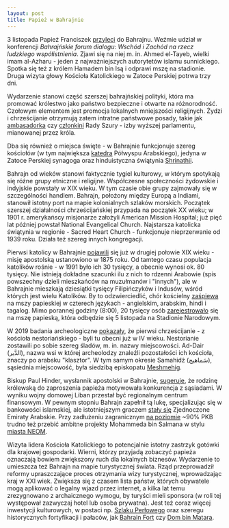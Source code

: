 ```yaml
---
layout: post
title: Papież w Bahrajnie
---
```


3 listopada Papież Franciszek [przyleci](https://www.facebook.com/arabizmy/posts/pfbid0HLDkxGbeWqKYdsA4sprDYHHLpHsECMi4RXAC7qNvF8Sy3EqRZrpXdPj4YaQvGLqPl) do Bahrajnu. Weźmie udział w konferencji *Bahrajńskie forum dialogu: Wschód i Zachód na rzecz ludzkiego współistnienia*. Zjawi się na niej m. in. Ahmed el-Tayeb, wielki imam al-Azharu - jeden z najważniejszych autorytetów islamu sunnickiego. Spotka się też z królem Hamadem bin Isą i odprawi mszę na stadionie. Druga wizyta głowy Kościoła Katolickiego w Zatoce Perskiej potrwa trzy dni.

Wydarzenie stanowi część szerszej bahrajńskiej polityki, która ma promować królestwo jako państwo bezpieczne i otwarte na różnorodność. Czołowym elementem jest promocja lokalnych mniejszości religijnych. Żydzi i chrześcijanie otrzymują zatem intratne państwowe posady, takie jak [ambasadorka](https://abumarkey.github.io/arabizmy/zydzi-bahrajn-zatoka-perska/) czy [członkini](https://www.thenationalnews.com/gulf-news/bahrain/2022/10/31/dream-come-true-arab-catholics-in-bahrain-speak-of-popes-visit/) Rady Szury - izby wyższej parlamentu, mianowanej przez króla. 

Dba się również o miejsca święte - w Bahrajnie funkcjonuje szereg kościołów (w tym największa [katedra](https://bahraincathedral.com/) Półwyspu Arabskiego), jedyna w Zatoce Perskiej synagoga oraz hinduistyczna świątynia [Shrinathji](https://www.wionews.com/india-news/external-affairs-minister-jaishankar-visits-200-year-old-hindu-temple-in-bahrain-345224). 

Bahrajn od wieków stanowi faktycznie tygiel kulturowy, w którym spotykają się różne grupy etniczne i religijne. Współczesne społeczności żydowskie i indyjskie powstały w XIX wieku. W tym czasie obie grupy zajmowały się w szczególności handlem. Bahrajn, położony między Europą a Indiami, stanowił istotny port na mapie kolonialnych szlaków morskich. Początek szerszej działalności chrześcijańskiej przypada na początek XX wieku; w 1901 r. amerykańscy misjonarze założyli American Mission Hospital; już pięć lat później powstał National Evangelical Church. Najstarsza katolicka świątynia w regionie - Sacred Heart Church - funkcjonuje nieprzerwanie od 1939 roku. Działa też szereg innych kongregacji. 

Pierwsi katolicy w Bahrajnie [pojawili](https://archive.org/details/encyclopediaofch0001unse_t6f2/page/181/mode/1up?view=theater) się już w drugiej połowie XIX wieku - misję apostolską ustanowiono w 1875 roku. Od tamtego czasu populacja katolików rośnie - w 1991 było ich 30 tysięcy, a obecnie wynosi ok. 80 tysięcy. Nie istnieją dokładne szacunki ilu z nich to rdzenni Arabowie (spis powszechny dzieli mieszkańców na muzułmanów i "innych"), ale w Bahrajnie mieszkają dziesiątki tysięcy Filipińczyków i Indusów, wśród których jest wielu Katolików. By to odzwierciedlić, chór kościelny [zaśpiewa](https://www.thenationalnews.com/gulf-news/bahrain/2022/10/24/popes-visit-to-bahrain-100-strong-choir-to-sing-in-english-arabic-tagalog-and-hindi/) na mszy papieskiej w czterech językach - angielskim, arabskim, hindi i tagalog. Mimo porannej godziny (8:00), 20 tysięcy osób [zarejestrowało](https://www.thenationalnews.com/gulf-news/bahrain/2022/10/28/more-than-2000-people-register-to-attend-pope-francis-bahrain-mass/) się na mszę papieską, która odbędzie się 5 listopada na Stadionie Narodowym. 

W 2019 badania archeologiczne [pokazały](https://www.exeter.ac.uk/news/research/title_769743_en.html), że pierwsi chrześcijanie - z kościoła nestoriańskiego -  byli tu obecni już w IV wieku. Nestorianie zostawili po sobie szereg śladów, m. in. nazwy miejscowości. Ad-Dair (الدَّير), nazwa wsi w której archeolodzy znaleźli pozostałości ich kościoła, znaczy po arabsku "klasztor". W tym samym okresie Samahidż (سَماهيج), sąsiednia miejscowość, była siedzibą episkopatu [Meshmehig](https://www.syriaca.org/place/2879). 

Biskup Paul Hinder, wysłannik apostolski w Bahrajnie, [sugeruje](https://english.alaraby.co.uk/news/pope-francis-make-first-papal-trip-bahrain-week), że rodzinę królewską do zaproszenia papieża motywowała konkurencja z sąsiadami. W wyniku wojny domowej Liban przestał być regionalnym centrum finansowym. W pewnym stopniu Bahrajn zapełnił tą lukę, specjalizując się w bankowości islamskiej, ale istotniejszym graczem [stały się](https://www.arabianbusiness.com/industries/banking-finance/dubai-ranks-as-regional-first-17th-globally-in-global-financial-centres-index) Zjednoczone Emiraty Arabskie. Przy zadłużeniu zagranicznym [na poziomie](https://www.ceicdata.com/en/indicator/bahrain/government-debt--of-nominal-gdp) ~90% PKB trudno też przebić ambitne projekty Mohammeda bin Salmana w stylu [miasta NEOM](https://www.youtube.com/watch?v=41sgRP0G6y4). 
 
Wizyta lidera Kościoła Katolickiego to potencjalnie istotny zastrzyk gotówki dla krajowej gospodarki. Wierni, którzy przyjadą zobaczyć papieża oznaczają bowiem zwiększony ruch dla lokalnych biznesów. Wydarzenie to umieszcza też Bahrajn na mapie turystycznej świata. Rząd przeprowadził reformy upraszczające proces otrzymania wizy turystycznej, wprowadzając kraj w XXI wiek. Zwiększa się z czasem lista państw, których obywatele mogą aplikować o legalny wjazd przez internet, a kilka lat temu zrezygnowano z archaicznego wymogu, by turyści mieli sponsora (w roli tej występował zazwyczaj hotel lub osoba prywatna). Jest też coraz więcej inwestycji kulturowych, w postaci np. [Szlaku Perłowego](https://pearlingpath.bh/en/the-pearling-path-in-detail/) oraz szeregu historycznych fortyfikacji i pałaców, jak [Bahrain Fort](https://www.timeoutbahrain.com/attractions/attractions-news/440051-bahrain-fort-guide-everything-you-need-to-know-about-qalat-al-bahrain) czy [Dom bin Matara](https://shaikhebrahimcenter.org/en/houses/memory-of-the-place-2/).
